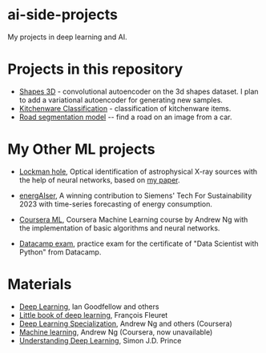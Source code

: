# ai-side-projects
My projects in deep learning and AI.

# Projects in this repository

- [Shapes 3D](https://github.com/SergeiDBykov/ai-side-projects/tree/main/3dshapes_autoencoder) - convolutional autoencoder on the 3d shapes dataset. I plan to add a variational autoencoder for generating new samples.
- [Kitchenware Classification](https://github.com/SergeiDBykov/ai-side-projects/tree/main/kitchenware_classification) - classification of kitchenware items.
- [Road segmentation model](https://github.com/SergeiDBykov/ai-side-projects/tree/main/road_segmentation) -- find a road on an image from a car.

# My Other ML projects

- [Lockman hole](https://github.com/SergeiDBykov/lockman_hole), Optical identification of astrophysical X-ray sources with the help of neural networks, based on [my paper](https://arxiv.org/abs/2302.13689).

- [energAIser](https://github.com/SergeiDBykov/swarm_energAIser), A winning contribution to Siemens' Tech For Sustainability 2023 with time-series forecasting of energy consumption.


- [Coursera ML](https://github.com/SergeiDBykov/ml-coursera-python-assignments), Coursera Machine Learning course by Andrew Ng with the implementation of basic algorithms and neural networks.

- [Datacamp exam](https://github.com/SergeiDBykov/datacamp_practice_exam), practice exam for the certificate of "Data Scientist with Python" from Datacamp.

# Materials

- [Deep Learning](https://www.deeplearningbook.org), Ian Goodfellow and others
- [Little book of deep learning](https://fleuret.org/public/lbdl.pdf), François Fleuret
- [Deep Learning Specialization](https://www.coursera.org/specializations/deep-learning), Andrew Ng and others (Coursera)
- [Machine learning](https://www.coursera.org/specializations/machine-learning-introduction), Andrew Ng (Coursera, now unavailable)
- [Understanding Deep Learning](https://udlbook.github.io/udlbook/), Simon J.D. Prince


